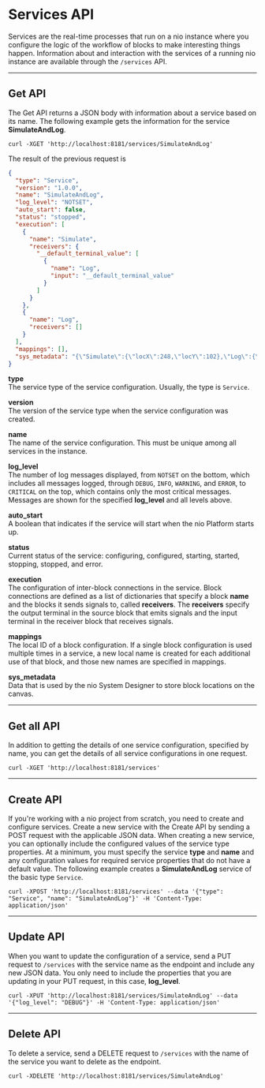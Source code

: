 # Services API

Services are the real-time processes that run on a nio instance where you configure the logic of the workflow of blocks to make interesting things happen. Information about and interaction with the services of a running nio instance are available through the `/services` API.

---

## Get API

The Get API returns a JSON body with information about a service based on its name. The following example gets the information for the service **SimulateAndLog**.

    curl -XGET 'http://localhost:8181/services/SimulateAndLog'

The result of the previous request is

```json
{
  "type": "Service",
  "version": "1.0.0",
  "name": "SimulateAndLog",
  "log_level": "NOTSET",
  "auto_start": false,
  "status": "stopped",
  "execution": [
    {
      "name": "Simulate",
      "receivers": {
        "__default_terminal_value": [
          {
            "name": "Log",
            "input": "__default_terminal_value"
          }
        ]
      }
    },
    {
      "name": "Log",
      "receivers": []
    }
  ],
  "mappings": [],
  "sys_metadata": "{\"Simulate\":{\"locX\":248,\"locY\":102},\"Log\":{\"locX\":202,\"locY\":210}}"
}
```

  **type**<br>The service type of the service configuration. Usually, the type is `Service`.

  **version**<br>The version of the service type when the service configuration was created.

  **name**<br>The name of the service configuration. This must be unique among all services in the instance.

  **log_level**<br>The number of log messages displayed, from `NOTSET` on the bottom, which includes all messages logged, through `DEBUG`, `INFO`, `WARNING`, and `ERROR`, to `CRITICAL` on the top, which contains only the most critical messages. Messages are shown for the specified **log_level** and all levels above.

  **auto_start**<br>A boolean that indicates if the service will start when the nio Platform starts up.

  **status**<br>Current status of the service: configuring, configured, starting, started, stopping, stopped, and error.

  **execution**<br>The configuration of inter-block connections in the service. Block connections are defined as a list of dictionaries that specify a block **name** and the blocks it sends signals to, called **receivers**. The **receivers** specify the output terminal in the source block that emits signals and the input terminal in the receiver block that receives signals.

  **mappings**<br>The local ID of a block configuration. If a single block configuration is used multiple times in a service, a new local name is created for each additional use of that block, and those new names are specified in mappings.

  **sys_metadata**<br>Data that is used by the nio System Designer to store block locations on the canvas.

---

## Get all API

In addition to getting the details of one service configuration, specified by name, you can get the details of all service configurations in one request.

    curl -XGET 'http://localhost:8181/services'

---

## Create API

If you're working with a nio project from scratch, you need to create and configure services. Create a new service with the Create API by sending a POST request with the applicable JSON data. When creating a new service, you can optionally include the configured values of the service type properties. At a minimum, you must specify the service **type** and **name** and any configuration values for required service properties that do not have a default value. The following example creates a **SimulateAndLog** service of the basic type `Service`.

    curl -XPOST 'http://localhost:8181/services' --data '{"type": "Service", "name": "SimulateAndLog"}' -H 'Content-Type: application/json'

---

## Update API

When you want to update the configuration of a service, send a PUT request to `/services` with the service name as the endpoint and include any new JSON data. You only need to include the properties that you are updating in your PUT request, in this case, **log_level**.

    curl -XPUT 'http://localhost:8181/services/SimulateAndLog' --data '{"log_level": "DEBUG"}' -H 'Content-Type: application/json'

---

## Delete API

To delete a service, send a DELETE request to `/services` with the name of the service you want to delete as the endpoint.

    curl -XDELETE 'http://localhost:8181/services/SimulateAndLog'
